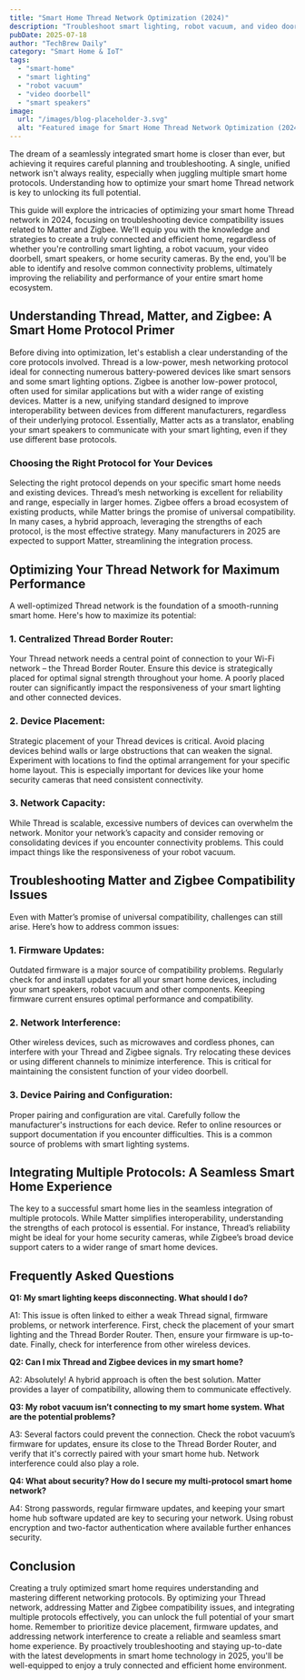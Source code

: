 ```yaml
---
title: "Smart Home Thread Network Optimization (2024)"
description: "Troubleshoot smart lighting, robot vacuum, and video doorbell compatibility issues with Matter & Zigbee.  Learn how to optimize your Thread network for seamless multi-protocol integration. Get the ultimate guide now!"
pubDate: 2025-07-18
author: "TechBrew Daily"
category: "Smart Home & IoT"
tags:
  - "smart-home"
  - "smart lighting"
  - "robot vacuum"
  - "video doorbell"
  - "smart speakers"
image:
  url: "/images/blog-placeholder-3.svg"
  alt: "Featured image for Smart Home Thread Network Optimization (2024)"
---
```


The dream of a seamlessly integrated smart home is closer than ever, but achieving it requires careful planning and troubleshooting.  A single, unified network isn't always reality, especially when juggling multiple smart home protocols.  Understanding how to optimize your smart home Thread network is key to unlocking its full potential.

This guide will explore the intricacies of optimizing your smart home Thread network in 2024, focusing on troubleshooting device compatibility issues related to Matter and Zigbee. We'll equip you with the knowledge and strategies to create a truly connected and efficient home, regardless of whether you're controlling smart lighting, a robot vacuum, your video doorbell, smart speakers, or home security cameras.  By the end, you'll be able to identify and resolve common connectivity problems, ultimately improving the reliability and performance of your entire smart home ecosystem.


## Understanding Thread, Matter, and Zigbee: A Smart Home Protocol Primer

Before diving into optimization, let's establish a clear understanding of the core protocols involved.  Thread is a low-power, mesh networking protocol ideal for connecting numerous battery-powered devices like smart sensors and some smart lighting options.  Zigbee is another low-power protocol, often used for similar applications but with a wider range of existing devices.  Matter is a new, unifying standard designed to improve interoperability between devices from different manufacturers, regardless of their underlying protocol.  Essentially, Matter acts as a translator, enabling your smart speakers to communicate with your smart lighting, even if they use different base protocols.

### Choosing the Right Protocol for Your Devices

Selecting the right protocol depends on your specific smart home needs and existing devices. Thread’s mesh networking is excellent for reliability and range, especially in larger homes. Zigbee offers a broad ecosystem of existing products, while Matter brings the promise of universal compatibility.  In many cases, a hybrid approach, leveraging the strengths of each protocol, is the most effective strategy.  Many manufacturers in 2025 are expected to support Matter, streamlining the integration process.


## Optimizing Your Thread Network for Maximum Performance

A well-optimized Thread network is the foundation of a smooth-running smart home.  Here's how to maximize its potential:

### 1. Centralized Thread Border Router:

Your Thread network needs a central point of connection to your Wi-Fi network – the Thread Border Router. Ensure this device is strategically placed for optimal signal strength throughout your home.  A poorly placed router can significantly impact the responsiveness of your smart lighting and other connected devices.

### 2. Device Placement:

Strategic placement of your Thread devices is critical.  Avoid placing devices behind walls or large obstructions that can weaken the signal.  Experiment with locations to find the optimal arrangement for your specific home layout.   This is especially important for devices like your home security cameras that need consistent connectivity.

### 3. Network Capacity:

While Thread is scalable, excessive numbers of devices can overwhelm the network.  Monitor your network’s capacity and consider removing or consolidating devices if you encounter connectivity problems.  This could impact things like the responsiveness of your robot vacuum.


## Troubleshooting Matter and Zigbee Compatibility Issues

Even with Matter’s promise of universal compatibility, challenges can still arise.  Here’s how to address common issues:

### 1. Firmware Updates:

Outdated firmware is a major source of compatibility problems. Regularly check for and install updates for all your smart home devices, including your smart speakers, robot vacuum and other components.   Keeping firmware current ensures optimal performance and compatibility.

### 2. Network Interference:

Other wireless devices, such as microwaves and cordless phones, can interfere with your Thread and Zigbee signals.  Try relocating these devices or using different channels to minimize interference. This is critical for maintaining the consistent function of your video doorbell.

### 3. Device Pairing and Configuration:

Proper pairing and configuration are vital.  Carefully follow the manufacturer's instructions for each device.  Refer to online resources or support documentation if you encounter difficulties.  This is a common source of problems with smart lighting systems.


## Integrating Multiple Protocols:  A Seamless Smart Home Experience

The key to a successful smart home lies in the seamless integration of multiple protocols.  While Matter simplifies interoperability, understanding the strengths of each protocol is essential.  For instance,  Thread’s reliability might be ideal for your home security cameras, while Zigbee’s broad device support caters to a wider range of smart home devices.


## Frequently Asked Questions

**Q1: My smart lighting keeps disconnecting. What should I do?**

A1: This issue is often linked to either a weak Thread signal, firmware problems, or network interference.  First, check the placement of your smart lighting and the Thread Border Router.  Then, ensure your firmware is up-to-date.  Finally, check for interference from other wireless devices.


**Q2: Can I mix Thread and Zigbee devices in my smart home?**

A2: Absolutely! A hybrid approach is often the best solution. Matter provides a layer of compatibility, allowing them to communicate effectively.


**Q3: My robot vacuum isn’t connecting to my smart home system.  What are the potential problems?**

A3:  Several factors could prevent the connection. Check the robot vacuum’s firmware for updates, ensure its close to the Thread Border Router, and verify that it's correctly paired with your smart home hub.  Network interference could also play a role.

**Q4:  What about security? How do I secure my multi-protocol smart home network?**

A4: Strong passwords, regular firmware updates, and keeping your smart home hub software updated are key to securing your network.  Using robust encryption and two-factor authentication where available further enhances security.


## Conclusion

Creating a truly optimized smart home requires understanding and mastering different networking protocols.  By optimizing your Thread network, addressing Matter and Zigbee compatibility issues, and integrating multiple protocols effectively, you can unlock the full potential of your smart home. Remember to prioritize device placement, firmware updates, and addressing network interference to create a reliable and seamless smart home experience.  By proactively troubleshooting and staying up-to-date with the latest developments in smart home technology in 2025, you'll be well-equipped to enjoy a truly connected and efficient home environment.